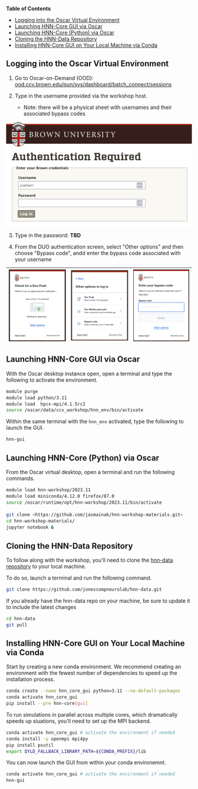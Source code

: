 **Table of Contents**

- [Logging into the Oscar Virtual Environment](#logging-into-the-oscar-virtual-environment)
- [Launching HNN-Core GUI via Oscar](#launching-hnn-core-gui-via-oscar)
- [Launching HNN-Core (Python) via Oscar](#launching-hnn-core-python-via-oscar)
- [Cloning the HNN-Data Repository](#cloning-the-hnn-data-repository)
- [Installing HNN-Core GUI on Your Local Machine via Conda](#installing-hnn-core-gui-on-your-local-machine-via-conda)


## Logging into the Oscar Virtual Environment
1. Go to Oscar-on-Demand (OOD): [ood.ccv.brown.edu/pun/sys/dashboard/batch_connect/sessions](https://ood.ccv.brown.edu/pun/sys/dashboard/batch_connect/sessions)

2. Type in the username provided via the workshop host. 
   - Note: there will be a physical sheet with usernames and their associated bypass codes

<span style="max-width: 400px;">

![](imgs/oscar_login.png)

</span>
  
3. Type in the password: **TBD**

4. From the DUO authentication screen, select "Other options" and then choose "Bypass code", andd enter the bypass code associated with your username

<span style="max-width:800px">

| ![](imgs/duo_01.png) | ![](imgs/duo_02.png) | ![](imgs/duo_03.png) |
|-----------------------------|-----------------------------|-----------------------------|

</span>


## Launching HNN-Core GUI via Oscar
With the Oscar desktop instance open, open a terminal and type the following to activate the environment.

```bash
module purge
module load python/3.11
module load  hpcx-mpi/4.1.5rc2
source /oscar/data/ccv_workshop/hnn_env/bin/activate
```

Within the same terminal with the `hnn_env` activated, type the following to launch the GUI.
```bash
hnn-gui
```

## Launching HNN-Core (Python) via Oscar
From the Oscar virtual desktop, open a terminal and run the following commands.

```bash
module load hnn-workshop/2023.11
module load miniconda/4.12.0 firefox/87.0
source /oscar/runtime/opt/hnn-workshop/2023.11/bin/activate

git clone <https://github.com/jasmainak/hnn-workshop-materials.git>
cd hnn-workshop-materials/
jupyter notebook &
```

## Cloning the HNN-Data Repository
To follow along with the workshop, you'll need to clone the [hnn-data repository](https://github.com/jonescompneurolab/hnn-data) to your local machine.

To do so, launch a terminal and run the following command.

```bash
git clone https://github.com/jonescompneurolab/hnn-data.git
```

If you already have the hnn-data repo on your machine, be sure to update it to include the latest changes

```bash
cd hnn-data
git pull
```

## Installing HNN-Core GUI on Your Local Machine via Conda
Start by creating a new conda environment. We recommend creating an environment with the fewest number of dependencies to speed up the installation process.

```bash
conda create --name hnn_core_gui python=3.11 --no-default-packages
conda activate hnn_core_gui
pip install --pre hnn-core[gui]
```

To run simulations in parallel across multiple cores, which dramatically speeds up siuations, you'll need to set up the MPI backend.

```bash
conda activate hnn_core_gui # activate the environment if needed
conda install -y openmpi mpi4py
pip install psutil
export DYLD_FALLBACK_LIBRARY_PATH=${CONDA_PREFIX}/lib
```

You can now launch the GUI from within your conda environemnt.

```bash
conda activate hnn_core_gui # activate the environment if needed
hnn-gui
```

